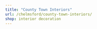 ```yaml
---
title: "County Town Interiors"
url: /chelmsford/county-town-interiors/
shop: interior decoration
---
```


